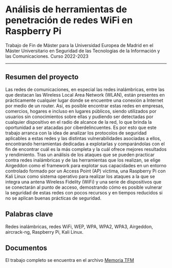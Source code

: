 # Análisis de herramientas de penetración de redes WiFi en Raspberry Pi

Trabajo de Fin de Máster para la Universidad Europea de Madrid en el Máster Universitario en Seguridad de las Tecnologías de la Información y las Comunicaciones. Curso 2022-2023

---------------------------------------

## Resumen del proyecto

Las redes de comunicaciones, en especial las redes inalámbricas, entre las que destacan las Wireless Local Area Network (WLAN), están presentes en prácticamente cualquier lugar donde se
encuentre una conexión a Internet por medio de un router. Así, es posible encontrar estas redes en
empresas, comercios, hogares e incluso en lugares públicos, siendo utilizados por usuarios sin conocimientos sobre ellas y pudiendo ser detectadas por cualquier dispositivo en el radio de alcance de la red, lo que brinda la oportunidad a ser atacadas por ciberdelincuentes. Es por esto que este trabajo arranca con la idea de analizar los protocolos de seguridad aplicables a estas redes y las distintas vulnerabilidades asociadas a ellos, encontrando herramientas dedicadas a explotarlas y comparándolas con el fin de encontrar cuál es la más completa y la cuál ofrece mejores resultados y rendimiento. Tras un análisis de los ataques que se pueden practicar contra redes inalámbricas y de las herramientas que los realizan, se elige Airgeddon como el framework para explotar sus capacidades en un entorno controlado formado por un Access Point (AP) víctima, una Raspberry Pi con Kali Linux como sistema operativo para realizar los ataques a la que se integra una antena Wireless Fidelity (WiFi) y una serie de dispositivos que se conectarán al punto de acceso, demostrando cómo es posible vulnerar la seguridad de estas redes con pocos recursos y en tiempos reducidos si no se aplican buenas prácticas de seguridad.

## Palabras clave

Redes inalámbricas, redes WiFi, WEP, WPA, WPA2, WPA3, Airgeddon, aircrack-ng, Raspberry
Pi, Kali Linux.

## Documentos

El trabajo completo se encuentra en el archivo [Memoria TFM](TFM_Gonzalo_Figueroa_del_Val.pdf)